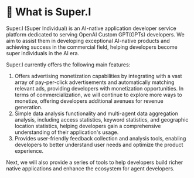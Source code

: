 # 🌟 What is Super.I

Super.I (Super Individual) is an AI-native application developer service platform dedicated to serving OpenAI Custom GPT(GPTs) developers. We aim to assist them in developing exceptional AI-native products and achieving success in the commercial field, helping developers become super individuals in the AI era.

Super.I currently offers the following main features:

1. Offers advertising monetization capabilities by integrating with a vast array of pay-per-click advertisements and automatically matching relevant ads, providing developers with monetization opportunities. In terms of commercialization, we will continue to explore more ways to monetize, offering developers additional avenues for revenue generation.
2. Simple data analysis functionality and multi-agent data aggregation analysis, including access statistics, keyword statistics, and geographic location statistics, helping developers gain a comprehensive understanding of their application's usage.
3. Provides user-friendly feedback collection and analysis tools, enabling developers to better understand user needs and optimize the product experience.

Next, we will also provide a series of tools to help developers build richer native applications and enhance the ecosystem for agent developers.
